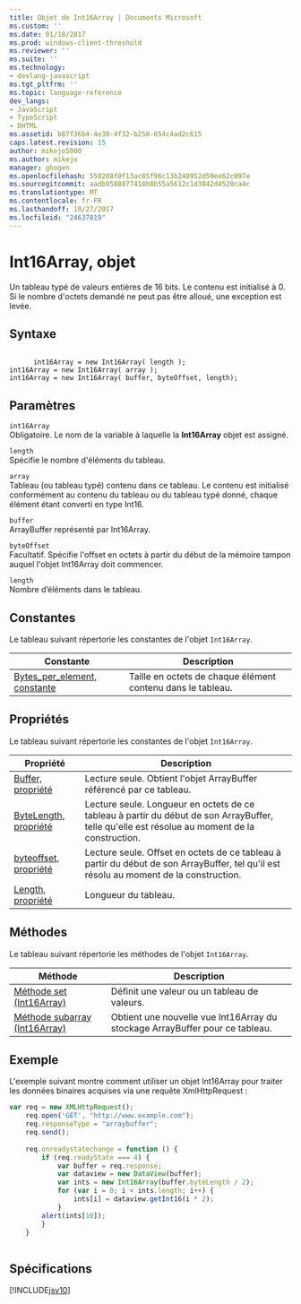 ```yaml
---
title: Objet de Int16Array | Documents Microsoft
ms.custom: ''
ms.date: 01/18/2017
ms.prod: windows-client-threshold
ms.reviewer: ''
ms.suite: ''
ms.technology:
- devlang-javascript
ms.tgt_pltfrm: ''
ms.topic: language-reference
dev_langs:
- JavaScript
- TypeScript
- DHTML
ms.assetid: b87f36b4-4e38-4f32-b258-654c4ad2c615
caps.latest.revision: 15
author: mikejo5000
ms.author: mikejo
manager: ghogen
ms.openlocfilehash: 550208f0f13ac05f96c13b240952d59ee62c097e
ms.sourcegitcommit: aadb9588877418b8b55a5612c1d3842d4520ca4c
ms.translationtype: MT
ms.contentlocale: fr-FR
ms.lasthandoff: 10/27/2017
ms.locfileid: "24637819"
---
```

# <a name="int16array-object"></a>Int16Array, objet
Un tableau typé de valeurs entières de 16 bits. Le contenu est initialisé à 0. Si le nombre d'octets demandé ne peut pas être alloué, une exception est levée.  
  
## <a name="syntax"></a>Syntaxe  
  
```  
  
      int16Array = new Int16Array( length );  
int16Array = new Int16Array( array );  
int16Array = new Int16Array( buffer, byteOffset, length);  
```  
  
## <a name="parameters"></a>Paramètres  
 `int16Array`  
 Obligatoire. Le nom de la variable à laquelle la **Int16Array** objet est assigné.  
  
 `length`  
 Spécifie le nombre d'éléments du tableau.  
  
 `array`  
 Tableau (ou tableau typé) contenu dans ce tableau. Le contenu est initialisé conformément au contenu du tableau ou du tableau typé donné, chaque élément étant converti en type Int16.  
  
 `buffer`  
 ArrayBuffer représenté par Int16Array.  
  
 `byteOffset`  
 Facultatif. Spécifie l'offset en octets à partir du début de la mémoire tampon auquel l'objet Int16Array doit commencer.  
  
 `length`  
 Nombre d’éléments dans le tableau.  
  
## <a name="constants"></a>Constantes  
 Le tableau suivant répertorie les constantes de l'objet `Int16Array`.  
  
|Constante|Description|  
|--------------|-----------------|  
|[Bytes_per_element, constante](../../javascript/reference/bytes-per-element-constant-int16array.md)|Taille en octets de chaque élément contenu dans le tableau.|  
  
## <a name="properties"></a>Propriétés  
 Le tableau suivant répertorie les constantes de l'objet `Int16Array`.  
  
|Propriété|Description|  
|--------------|-----------------|  
|[Buffer, propriété](../../javascript/reference/buffer-property-int16array.md)|Lecture seule. Obtient l'objet ArrayBuffer référencé par ce tableau.|  
|[ByteLength, propriété](../../javascript/reference/byteoffset-property-int16array.md)|Lecture seule. Longueur en octets de ce tableau à partir du début de son ArrayBuffer, telle qu'elle est résolue au moment de la construction.|  
|[byteoffset, propriété](../../javascript/reference/byteoffset-property-int16array.md)|Lecture seule. Offset en octets de ce tableau à partir du début de son ArrayBuffer, tel qu'il est résolu au moment de la construction.|  
|[Length, propriété](../../javascript/reference/length-property-int16array.md)|Longueur du tableau.|  
  
## <a name="methods"></a>Méthodes  
 Le tableau suivant répertorie les méthodes de l'objet `Int16Array`.  
  
|Méthode|Description|  
|------------|-----------------|  
|[Méthode set (Int16Array)](../../javascript/reference/set-method-int16array.md)|Définit une valeur ou un tableau de valeurs.|  
|[Méthode subarray (Int16Array)](../../javascript/reference/subarray-method-int16array.md)|Obtient une nouvelle vue Int16Array du stockage ArrayBuffer pour ce tableau.|  
  
## <a name="example"></a>Exemple  
 L'exemple suivant montre comment utiliser un objet Int16Array pour traiter les données binaires acquises via une requête XmlHttpRequest :  
  
```JavaScript  
var req = new XMLHttpRequest();  
    req.open('GET', "http://www.example.com");  
    req.responseType = "arraybuffer";  
    req.send();  
  
    req.onreadystatechange = function () {  
        if (req.readyState === 4) {  
            var buffer = req.response;  
            var dataview = new DataView(buffer);  
            var ints = new Int16Array(buffer.byteLength / 2);  
            for (var i = 0; i < ints.length; i++) {  
                ints[i] = dataview.getInt16(i * 2);  
            }  
        alert(ints[10]);  
        }  
    }  
  
```  
  
## <a name="requirements"></a>Spécifications  
 [!INCLUDE[jsv10](../../javascript/reference/includes/jsv10-md.md)]